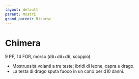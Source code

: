 ```yaml
---
layout: default
parent: Mostri
grand_parent: Risorse 
--- 
```


# Chimera

9 PF, 14 FOR, morso (d6+d6+d6, scoppio)  

- Mostruosità volanti a tre teste; ibridi di leone, capra e drago.
- La testa di drago sputa fuoco in un cono per d10 danni.  
